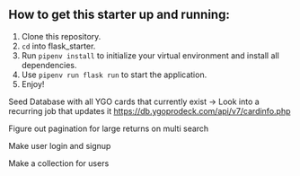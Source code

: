 ## How to get this starter up and running:
1. Clone this repository.
2. ```cd``` into flask_starter.
3. Run ```pipenv install``` to initialize your virtual environment and install all dependencies.
4. Use ```pipenv run flask run``` to start the application.
5. Enjoy!

Seed Database with all YGO cards that currently exist
-> Look into a recurring job that updates it
https://db.ygoprodeck.com/api/v7/cardinfo.php


Figure out pagination for large returns on multi search

Make user login and signup

Make a collection for users


